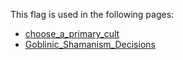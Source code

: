 This flag is used in the following pages:
 - [choose_a_primary_cult](../events/choose_a_primary_cult.md)
 - [Goblinic_Shamanism_Decisions](../decisions/Goblinic_Shamanism_Decisions.md)
